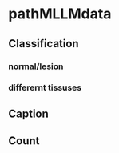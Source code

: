 # pathMLLMdata

## Classification

### normal/lesion
### differernt tissuses


## Caption

## Count
